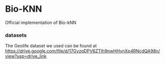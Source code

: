 # Bio-KNN
Official implementation of Bio-kNN
### datasets
The Geolife dataset we used can be found at https://drive.google.com/file/d/17GvzqDPV6ZTIh9nwHHvnXp4RNcdQA98n/view?usp=drive_link 
